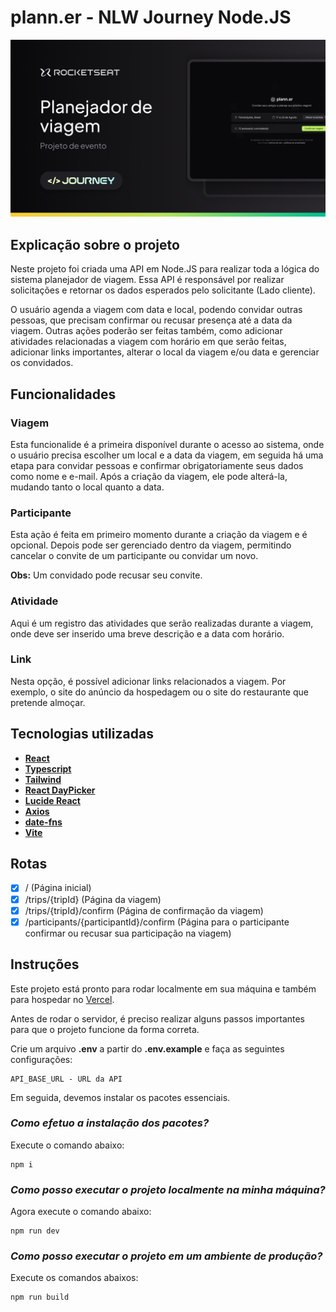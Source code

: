# plann.er - NLW Journey Node.JS

![Evento NLW Journey](public/NLW-Journey-Event.png "Evento NLW Journey")

## Explicação sobre o projeto

Neste projeto foi criada uma API em Node.JS para realizar toda a lógica do sistema planejador de viagem. Essa API é responsável por realizar
solicitações e retornar os dados esperados pelo solicitante (Lado cliente).

O usuário agenda a viagem com data e local, podendo convidar outras pessoas, que precisam confirmar ou recusar presença até a data da viagem.
Outras ações poderão ser feitas também, como adicionar atividades relacionadas a viagem com horário em que serão feitas, adicionar links importantes, alterar
o local da viagem e/ou data e gerenciar os convidados.

## Funcionalidades

### Viagem

Esta funcionalide é a primeira disponível durante o acesso ao sistema, onde o usuário precisa escolher um local e a data da viagem, em seguida há uma etapa
para convidar pessoas e confirmar obrigatoriamente seus dados como nome e e-mail.
Após a criação da viagem, ele pode alterá-la, mudando tanto o local quanto a data.

### Participante

Esta ação é feita em primeiro momento durante a criação da viagem e é opcional. Depois pode ser gerenciado dentro da viagem, permitindo cancelar o
convite de um participante ou convidar um novo.

**Obs:** Um convidado pode recusar seu convite.

### Atividade

Aqui é um registro das atividades que serão realizadas durante a viagem, onde deve ser inserido uma breve descrição e a data com horário.

### Link

Nesta opção, é possível adicionar links relacionados a viagem. Por exemplo, o site do anúncio da hospedagem ou o site do restaurante que pretende almoçar.

## Tecnologias utilizadas

- **[React](https://react.dev/)**
- **[Typescript](https://www.typescriptlang.org/)**
- **[Tailwind](https://tailwindcss.com/)**
- **[React DayPicker](https://daypicker.dev/)**
- **[Lucide React](https://lucide.dev/)**
- **[Axios](https://axios-http.com/ptbr/)**
- **[date-fns](https://date-fns.org/)**
- **[Vite](https://vitejs.dev/)**

## Rotas

- [x] / (Página inicial)
- [x] /trips/{tripId} (Página da viagem)
- [x] /trips/{tripId}/confirm (Página de confirmação da viagem)
- [x] /participants/{participantId}/confirm (Página para o participante confirmar ou recusar sua participação na viagem)

## Instruções

Este projeto está pronto para rodar localmente em sua máquina e também para hospedar no [Vercel](https://vercel.com/).

Antes de rodar o servidor, é preciso realizar alguns passos importantes para que o projeto funcione da forma correta.

Crie um arquivo **.env** a partir do **.env.example** e faça as seguintes configurações:

```env
API_BASE_URL - URL da API
```

Em seguida, devemos instalar os pacotes essenciais.

### _Como efetuo a instalação dos pacotes?_

Execute o comando abaixo:

```
npm i
```

### _Como posso executar o projeto localmente na minha máquina?_

Agora execute o comando abaixo:

```
npm run dev
```

### _Como posso executar o projeto em um ambiente de produção?_

Execute os comandos abaixos:

```
npm run build
```
